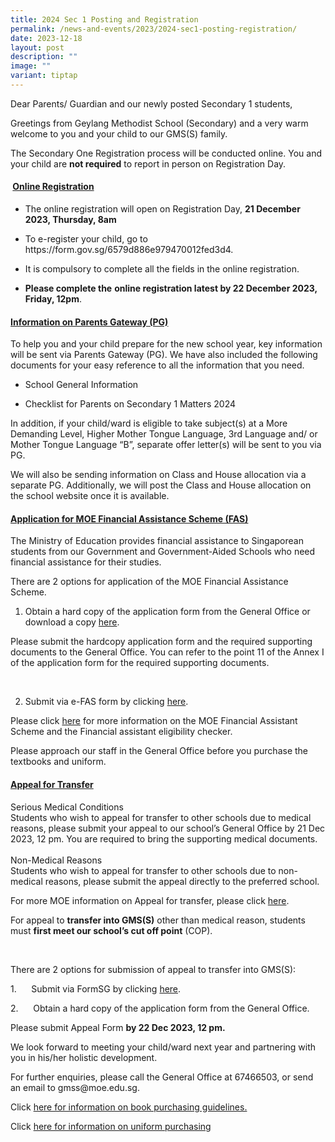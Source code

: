 ```yaml
---
title: 2024 Sec 1 Posting and Registration
permalink: /news-and-events/2023/2024-sec1-posting-registration/
date: 2023-12-18
layout: post
description: ""
image: ""
variant: tiptap
---
```

<p>Dear Parents/ Guardian and our newly posted Secondary 1 students,</p><p>Greetings from Geylang Methodist School (Secondary) and a very warm welcome to you and your child to our GMS(S) family.</p><p>The Secondary One Registration process will be conducted online. You and your child are&nbsp;<strong>not required</strong>&nbsp;to report in person on Registration Day.</p><h4>&nbsp;<u>Online Registration</u></h4><ul data-tight="true" class="tight"><li><p>The online registration will open on Registration Day, <strong>21 December 2023, Thursday, 8am</strong></p></li><li><p>To e-register your child, go to <a rel="noopener noreferrer nofollow" target="_blank">https://form.gov.sg/6579d886e979470012fed3d4</a>.</p></li><li><p>It is compulsory to complete all the fields in the online registration.</p></li><li><p><strong>Please complete the</strong> <strong>online registration latest by 22 December 2023, Friday, 12pm</strong>.</p></li></ul><h4><u>Information on Parents Gateway (PG)</u></h4><p>To help you and your child prepare for the new school year, key information will be sent via Parents Gateway (PG). We have also included the following documents for your easy reference to all the information that you need.</p><ul data-tight="true" class="tight"><li><p>School General Information</p></li><li><p>Checklist for Parents on Secondary 1 Matters 2024</p></li></ul><p>In addition, if your child/ward is eligible to take subject(s) at a More Demanding Level, Higher Mother Tongue Language, 3rd Language and/ or Mother Tongue Language “B”, separate offer letter(s) will be sent to you via PG.</p><p>We will also be sending information on Class and House allocation via a separate PG. Additionally, we will post the Class and House allocation on the school website once it&nbsp;is&nbsp;available.</p><h4><u>Application for MOE Financial Assistance Scheme (FAS)</u></h4><p>The Ministry of Education provides financial assistance to Singaporean students from our Government and Government-Aided Schools who need financial assistance for their studies.</p><p>There are 2 options for application of the MOE Financial Assistance Scheme.</p><ol data-tight="true" class="tight"><li><p>Obtain a hard copy of the application form from the General Office or download a copy <a href="https://www.moe.gov.sg/financial-matters/-/media/a2155de9879a4d1db7eef286a4451e2c.ashx" rel="noopener noreferrer nofollow" target="_blank">here</a>.</p></li></ol><p>Please submit the hardcopy application form and the required supporting documents to the General Office. You can refer to the point 11 of the Annex I of the application form for the required supporting documents.</p><p>&nbsp;</p><ol start="2" data-tight="true" class="tight"><li><p>Submit via e-FAS form by clicking <a href="https://form.gov.sg/64e2f8f73f582600139f54ac" rel="noopener noreferrer nofollow" target="_blank">here</a>.</p></li></ol><p>Please click <a href="https://www.moe.gov.sg/financial-matters/financial-assistance" rel="noopener noreferrer nofollow" target="_blank">here</a> for more information on the MOE Financial Assistant Scheme and the Financial assistant eligibility checker.</p><p>Please approach our staff in the General Office before you purchase the textbooks and uniform.</p><p></p><p></p><h4><u>Appeal for Transfer</u><strong><br></strong></h4><p>Serious Medical Conditions&nbsp;<br>Students who wish to appeal for transfer to other schools due to medical reasons, please submit your appeal to our school’s General Office&nbsp;by 21 Dec 2023, 12 pm. You are required to bring the supporting medical documents. <br>&nbsp;<br>Non-Medical Reasons<br>Students who wish to appeal for transfer to other schools due to non-medical reasons, please submit the appeal&nbsp;directly&nbsp;to the preferred school.</p><p>For more MOE information on Appeal for transfer, please click <a href="https://www.moe.gov.sg/secondary/s1-posting/results/appeal-for-school-transfer" rel="noopener noreferrer nofollow" target="_blank">here</a>.</p><p>For appeal to <strong>transfer into GMS(S)</strong> other than medical reason, students must <strong>first meet our school’s cut off point</strong> (COP).</p><p>&nbsp;</p><p>There are 2 options for submission of appeal to transfer into GMS(S):</p><p>1.&nbsp;&nbsp;&nbsp;&nbsp;&nbsp; Submit via FormSG by clicking <a href="https://form.gov.sg/656fe2c71bbc3800125f6804" rel="noopener noreferrer nofollow" target="_blank">here</a>.</p><p>2.&nbsp;&nbsp;&nbsp;&nbsp;&nbsp; Obtain a hard copy of the application form from the General Office.</p><p>Please submit Appeal Form <strong>by 22 Dec 2023, 12 pm.</strong></p><p>We look forward to meeting your child/ward next year and partnering with you in his/her holistic development.</p><p>For further enquiries, please call the General Office at 67466503, or send an email to <a rel="noopener noreferrer nofollow" target="_blank">gmss@moe.edu.sg</a>.</p><p></p><p></p><p>Click <a href="https://www.geylangmethodistsec.moe.edu.sg/files/2023%20Booklists/GMSS_Selling_Dates_and_Online_Pruchase_Guide.pdf" rel="noopener noreferrer nofollow" target="_blank">here for information on book purchasing guidelines.</a></p><p>Click <a href="https://www.geylangmethodistsec.moe.edu.sg/files/gms(s)%20-%20purchase%20of%20school%20uniform%202023-24.pdf" rel="noopener noreferrer nofollow" target="_blank">here for information on uniform purchasing</a></p>